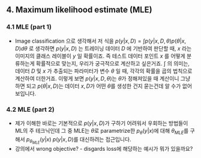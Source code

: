 ## 4. Maximum likelihood estimate (MLE)

### 4.1 MLE (part 1)
- Image classification 으로 생각해서 저 식을 $p(y|x,D) = \int p(y|x, D, \theta)p(\theta|x, D) d\theta$ 로 생각하면 $p(y|x,D)$ 는 트레이닝 데이터 $D$ 에 기반하여 판단할 때, $x$ 라는 이미지의 클래스 레이블이 $y$ 일 확률이죠. 즉 테스트 데이터 포인트 $x$ 를 어떻게 분류하는게 확률적으로 맞는지, 우리가 궁극적으로 계산하고 싶은거죠.  $\int$ 의 의미는, 데이터 $D$ 및 $x$ 가 추출되는 파라미터가 변수 $θ$ 일 때, 각각의 확률을 곱의 법칙으로 계산하여 더한거죠. 이렇게 보면 $p(y|x, D, \theta)$는 $\theta$가 정해져있을 때 계산이니 그냥 하면 되고 $p(\theta|x, D)$는 데이터 $x, D$가 어떤 $\theta$를 생성한 건지 묻는건데 알 수가 없어 보입니다. 
### 4.2 MLE (part 2)
- 제가 이해한 바로는 기본적으로 $p(y|x, D)$가 구하기 어려워서 우회하는 방법들이 ML의 주 테크닉인데 그 중 MLE는 $\theta$로 parametrize한 $p_{\theta}(y|x)$에 대해 $\theta_{MLE}$를 구해서 $p_{\theta_{MLE}}(y|x)$ $p(y|x, D)$를 대신하려는 접근입니다. 
- 강의에서 wrong objective? - disgards loss에 해당하는 예시가 뭐가 있을까요? 
